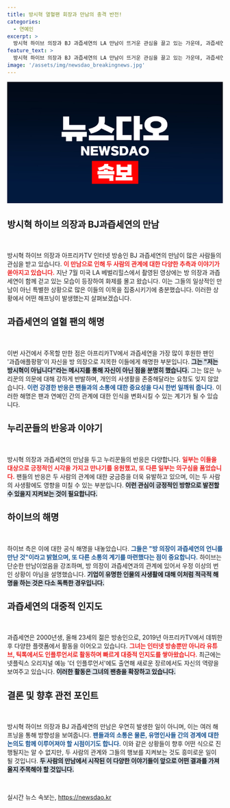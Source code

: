 ```yaml
---
title: 방시혁 열혈팬 회장과 만남의 충격 반전!
categories:
  - 연예인
excerpt: >
  방시혁 하이브 의장과 BJ 과즙세연의 LA 만남이 뜨거운 관심을 끌고 있는 가운데, 과즙세연 팬클럽 회장이 자신이 방 의장이 아니라고 해명하는 웃픈 상황이 발생했습니다! 이들의 관계에 대한 궁금증이 더욱 커지고 있습니다.
feature_text: >
  방시혁 하이브 의장과 BJ 과즙세연의 LA 만남이 뜨거운 관심을 끌고 있는 가운데, 과즙세연 팬클럽 회장이 자신이 방 의장이 아니라고 해명하는 웃픈 상황이 발생했습니다! 이들의 관계에 대한 궁금증이 더욱 커지고 있습니다.
image: '/assets/img/newsdao_breakingnews.jpg'
---
```


<p><img src="/assets/img/newsdao_breakingnews.jpg" alt="koreaapp 속보" /></p>

<h2 data-ke-size="size26">방시혁 하이브 의장과 BJ과즙세연의 만남</h2>

<p data-ke-size="size16">&nbsp;</p>

<p>방시혁 하이브 의장과 아프리카TV 인터넷 방송인 BJ 과즙세연의 만남이 많은 사람들의 관심을 받고 있습니다. <b><span style="color: #ee2323;">이 만남으로 인해 두 사람의 관계에 대한 다양한 추측과 이야기가 쏟아지고 있습니다.</span></b> 지난 7월 미국 LA 베벌리힐스에서 촬영된 영상에는 방 의장과 과즙세연이 함께 걷고 있는 모습이 등장하여 화제를 몰고 왔습니다. 이는 그들의 일상적인 만남이 아닌 특별한 상황으로 많은 이들의 이목을 집중시키기에 충분했습니다. 이러한 상황에서 어떤 해프닝이 발생했는지 살펴보겠습니다.</p>

<h2 data-ke-size="size26">과즙세연의 열혈 팬의 해명</h2>

<p data-ke-size="size16">&nbsp;</p>

<p>이번 사건에서 주목할 만한 점은 아프리카TV에서 과즙세연을 가장 많이 후원한 팬인 '과즙애플팡팡'이 자신을 방 의장으로 지목한 이들에게 해명한 부분입니다. <b><span style="background-color: #21538527;">그는 "저는 방시혁이 아닙니다"라는 메시지를 통해 자신이 아닌 점을 분명히 했습니다.</span></b> 그는 많은 누리꾼의 의문에 대해 강하게 반발하며, 개인의 사생활을 존중해달라는 요청도 잊지 않았습니다. <b><span style="color: #1a5490;">이런 강경한 반응은 팬들과의 소통에 대한 중요성을 다시 한번 일깨워 줍니다.</span></b> 이러한 해명은 팬과 연예인 간의 관계에 대한 인식을 변화시킬 수 있는 계기가 될 수 있습니다.</p>

<h2 data-ke-size="size26">누리꾼들의 반응과 이야기</h2>

<p data-ke-size="size16">&nbsp;</p>

<p>방시혁 의장과 과즙세연의 만남을 두고 누리꾼들의 반응은 다양합니다. <b><span style="color: #ee2323;">일부는 이들을 대상으로 긍정적인 시각을 가지고 만나기를 응원했고, 또 다른 일부는 의구심을 품었습니다.</span></b> 팬들의 반응은 두 사람의 관계에 대한 궁금증을 더욱 유발하고 있으며, 이는 두 사람의 사생활에도 영향을 미칠 수 있는 부분입니다. <b><span style="background-color: #21538527;">이런 관심이 긍정적인 방향으로 발전할 수 있을지 지켜보는 것이 필요합니다.</span></b> </p>

<h2 data-ke-size="size26">하이브의 해명</h2>

<p data-ke-size="size16">&nbsp;</p>

<p>하이브 측은 이에 대한 공식 해명을 내놓았습니다. <b><span style="color: #1a5490;">그들은 "방 의장이 과즙세연의 언니를 만난 것"이라고 밝혔으며, 또 다른 소통의 계기를 마련했다는 점이 중요합니다.</span></b> 하이브는 단순한 만남이었음을 강조하며, 방 의장이 과즙세연과의 관계에 있어서 우정 이상의 번인 상황이 아님을 설명했습니다. <b><span style="background-color: #21538527;">기업이 유명한 인물의 사생활에 대해 이처럼 적극적 해명을 하는 것은 다소 독특한 경우입니다.</span></b></p>

<h2 data-ke-size="size26">과즙세연의 대중적 인지도</h2>

<p data-ke-size="size16">&nbsp;</p>

<p>과즙세연은 2000년생, 올해 23세의 젊은 방송인으로, 2019년 아프리카TV에서 데뷔한 후 다양한 플랫폼에서 활동을 이어오고 있습니다. <b><span style="color: #ee2323;">그녀는 인터넷 방송뿐만 아니라 유튜브, 틱톡에서도 인플루언서로 활동하며 빠르게 대중적 인지도를 쌓아왔습니다.</span></b> 최근에는 넷플릭스 오리지널 예능 '더 인플루언서'에도 출연해 새로운 장르에서도 자신의 역량을 보여주고 있습니다. <b><span style="background-color: #21538527;">이러한 활동은 그녀의 팬층을 확장하고 있습니다.</span></b></p>

<h2 data-ke-size="size26">결론 및 향후 관전 포인트</h2>

<p data-ke-size="size16">&nbsp;</p>

<p>방시혁 하이브 의장과 BJ 과즙세연의 만남은 우연히 발생한 일이 아니며, 이는 여러 해프닝을 통해 방향성을 보여줍니다. <b><span style="color: #1a5490;">팬들과의 소통은 물론, 유명인사들 간의 경계에 대한 논의도 함께 이루어져야 할 시점이기도 합니다.</span></b> 이와 같은 상황들이 향후 어떤 식으로 진행될지는 알 수 없지만, 두 사람의 관계와 그들의 행보를 지켜보는 것도 흥미로운 일이 될 것입니다. <b><span style="background-color: #21538527;">두 사람의 만남에서 시작된 이 다양한 이야기들이 앞으로 어떤 결과를 가져올지 주목해야 할 것입니다.</span></b> </p>

<p data-ke-size="size16">&nbsp;</p>
실시간 뉴스 속보는, <a href="https://newsdao.kr" rel="dofollow">https://newsdao.kr</a>


